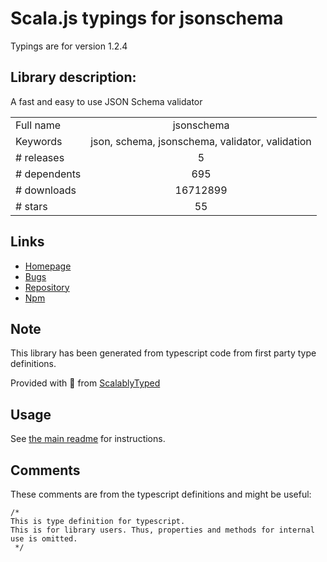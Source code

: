 
# Scala.js typings for jsonschema

Typings are for version 1.2.4

## Library description:
A fast and easy to use JSON Schema validator

|                    |                 |
| ------------------ | :-------------: |
| Full name          | jsonschema |
| Keywords           | json, schema, jsonschema, validator, validation |
| # releases         | 5 |
| # dependents       | 695 |
| # downloads        | 16712899 |
| # stars            | 55 |

## Links
- [Homepage](https://github.com/tdegrunt/jsonschema#readme)
- [Bugs](https://github.com/tdegrunt/jsonschema/issues)
- [Repository](https://github.com/tdegrunt/jsonschema)
- [Npm](https://www.npmjs.com/package/jsonschema)
    


## Note
This library has been generated from typescript code from first party type definitions.

Provided with :purple_heart: from [ScalablyTyped](https://github.com/oyvindberg/ScalablyTyped)

## Usage
See [the main readme](../../readme.md) for instructions.

## Comments

These comments are from the typescript definitions and might be useful:
```
/*
This is type definition for typescript.
This is for library users. Thus, properties and methods for internal use is omitted.
 */

```

